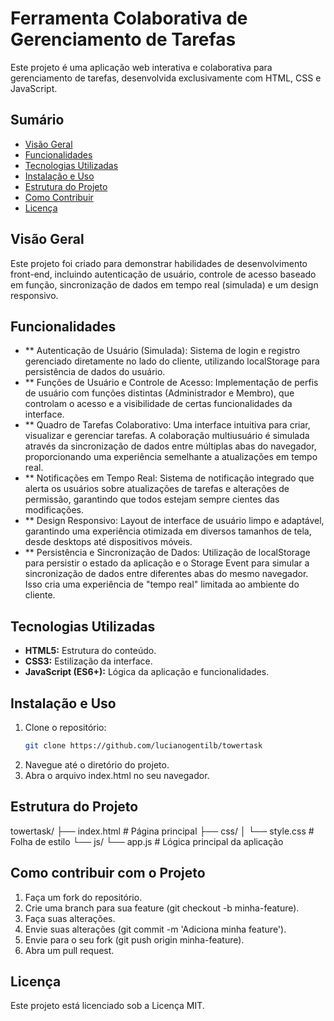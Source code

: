 # Ferramenta Colaborativa de Gerenciamento de Tarefas

Este projeto é uma aplicação web interativa e colaborativa para gerenciamento de tarefas, desenvolvida exclusivamente com HTML, CSS e JavaScript.

## Sumário

- [Visão Geral](#visão-geral)
- [Funcionalidades](#funcionalidades)
- [Tecnologias Utilizadas](#tecnologias-utilizadas)
- [Instalação e Uso](#instalação-e-uso)
- [Estrutura do Projeto](#estrutura-do-projeto)
- [Como Contribuir](#como-contribuir)
- [Licença](#licença)

## Visão Geral

Este projeto foi criado para demonstrar habilidades de desenvolvimento front-end, incluindo autenticação de usuário, controle de acesso baseado em função, sincronização de dados em tempo real (simulada) e um design responsivo.

## Funcionalidades

- ** Autenticação de Usuário (Simulada): Sistema de login e registro gerenciado diretamente no lado do cliente, utilizando localStorage para persistência de dados do usuário.
- ** Funções de Usuário e Controle de Acesso: Implementação de perfis de usuário com funções distintas (Administrador e Membro), que controlam o acesso e a visibilidade de certas funcionalidades da interface.
- ** Quadro de Tarefas Colaborativo: Uma interface intuitiva para criar, visualizar e gerenciar tarefas. A colaboração multiusuário é simulada através da sincronização de dados entre múltiplas abas do navegador, proporcionando uma experiência semelhante a atualizações em tempo real.
- ** Notificações em Tempo Real: Sistema de notificação integrado que alerta os usuários sobre atualizações de tarefas e alterações de permissão, garantindo que todos estejam sempre cientes das modificações.
- ** Design Responsivo: Layout de interface de usuário limpo e adaptável, garantindo uma experiência otimizada em diversos tamanhos de tela, desde desktops até dispositivos móveis.
- ** Persistência e Sincronização de Dados: Utilização de localStorage para persistir o estado da aplicação e o Storage Event para simular a sincronização de dados entre diferentes abas do mesmo navegador. Isso cria uma experiência de "tempo real" limitada ao ambiente do cliente.

## Tecnologias Utilizadas

- **HTML5:** Estrutura do conteúdo.
- **CSS3:** Estilização da interface.
- **JavaScript (ES6+):** Lógica da aplicação e funcionalidades.

## Instalação e Uso

1. Clone o repositório:
   ```bash
   git clone https://github.com/lucianogentilb/towertask
2. Navegue até o diretório do projeto.
3. Abra o arquivo index.html no seu navegador.

## Estrutura do Projeto
towertask/
├── index.html    # Página principal
├── css/
│   └── style.css # Folha de estilo
└── js/
    └── app.js    # Lógica principal da aplicação

## Como contribuir com o Projeto
1. Faça um fork do repositório.
2. Crie uma branch para sua feature (git checkout -b minha-feature).
3. Faça suas alterações.
4. Envie suas alterações (git commit -m 'Adiciona minha feature').
5. Envie para o seu fork (git push origin minha-feature).
6. Abra um pull request.

## Licença
Este projeto está licenciado sob a Licença MIT.